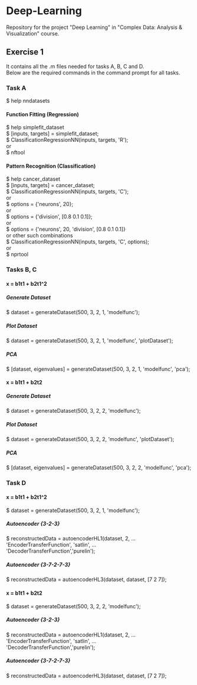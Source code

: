 # Deep-Learning

Repository for the project "Deep Learning" in "Complex Data: Analysis & Visualization" course.

## Exercise 1

It contains all the .m files needed for tasks A, B, C and D. <br />
Below are the required commands in the command prompt for all tasks.

### Task A

$ help nndatasets

#### Function Fitting (Regression) <br />
$ help simplefit_dataset <br />
$ [inputs, targets] = simplefit_dataset; <br />
$ ClassificationRegressionNN(inputs, targets, 'R'); <br />
or <br />
$ nftool 

#### Pattern Recognition (Classification) <br />
$ help cancer_dataset <br />
$ [inputs, targets] = cancer_dataset; <br />
$ ClassificationRegressionNN(inputs, targets, 'C'); <br />
or <br />
$ options = {'neurons', 20}; <br />
or <br />
$ options = {'division', [0.8 0.1 0.1]}; <br />
or <br />
$ options = {'neurons', 20, 'division', [0.8 0.1 0.1]} <br />
or other such combinations <br />
$ ClassificationRegressionNN(inputs, targets, 'C', options); <br />
or <br />
$ nprtool


### Tasks B, C

#### x = b1t1 + b2t1^2 

##### Generate Dataset
$ dataset = generateDataset(500, 3, 2, 1, 'modelfunc');

##### Plot Dataset
$ dataset = generateDataset(500, 3, 2, 1, 'modelfunc', 'plotDataset');

##### PCA
$ [dataset, eigenvalues] = generateDataset(500, 3, 2, 1, 'modelfunc', 'pca');


#### x = b1t1 + b2t2 

##### Generate Dataset
$ dataset = generateDataset(500, 3, 2, 2, 'modelfunc');

##### Plot Dataset
$ dataset = generateDataset(500, 3, 2, 2, 'modelfunc', 'plotDataset');

##### PCA
$ [dataset, eigenvalues] = generateDataset(500, 3, 2, 2, 'modelfunc', 'pca');



### Task D

#### x = b1t1 + b2t1^2 
$ dataset = generateDataset(500, 3, 2, 1, 'modelfunc');

##### Autoencoder {3-2-3}
$ reconstructedData = autoencoderHL1(dataset, 2, ... <br />
                                    'EncoderTransferFunction', 'satlin', ... <br />
                                    'DecoderTransferFunction','purelin');
##### Autoencoder {3-7-2-7-3}
$ reconstructedData = autoencoderHL3(dataset, dataset, [7 2 7]);

#### x = b1t1 + b2t2 
$ dataset = generateDataset(500, 3, 2, 2, 'modelfunc');

##### Autoencoder {3-2-3}
$ reconstructedData = autoencoderHL1(dataset, 2, ... <br />
                                    'EncoderTransferFunction', 'satlin', ... <br />
                                    'DecoderTransferFunction','purelin');
##### Autoencoder {3-7-2-7-3}
$ reconstructedData = autoencoderHL3(dataset, dataset, [7 2 7]);







